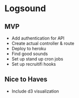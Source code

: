 # Logsound

## MVP
  * Add authentication for API
  * Create actual controller & route
  * Deploy to heroku
  * Find good sounds
  * Set up stand up cron jobs
  * Set up recruitifi hooks
  
## Nice to Haves
  * Include d3 visualization

